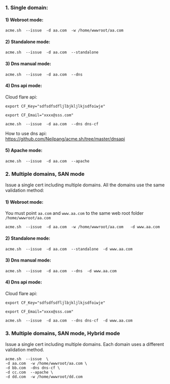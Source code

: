 ### 1. Single domain:

#### 1) Webroot mode:
```
acme.sh  --issue  -d aa.com  -w /home/wwwroot/aa.com
```

#### 2) Standalone mode:
```
acme.sh  --issue  -d aa.com  --standalone
```

#### 3) Dns manual mode:
```
acme.sh  --issue  -d aa.com  --dns
```

#### 4) Dns api mode:
Cloud flare api:
```
export CF_Key="sdfsdfsdfljlbjkljlkjsdfoiwje"

export CF_Email="xxxx@sss.com"

acme.sh  --issue  -d aa.com  --dns dns-cf
```

How to use dns api:  https://github.com/Neilpang/acme.sh/tree/master/dnsapi

#### 5) Apache mode:
```
acme.sh  --issue  -d aa.com  --apache
```


### 2. Multiple domains, SAN mode

Issue a single cert including multiple domains.  All the domains use the same validation method:

#### 1) Webroot mode:
You must point `aa.com` and `www.aa.com` to the same web root folder `/home/wwwroot/aa.com`
```
acme.sh  --issue  -d aa.com  -w /home/wwwroot/aa.com   -d www.aa.com
```

#### 2) Standalone mode:
```
acme.sh  --issue  -d aa.com  --standalone  -d www.aa.com 
```

#### 3) Dns manual mode:
```
acme.sh  --issue  -d aa.com  --dns  -d www.aa.com
```

#### 4) Dns api mode:
Cloud flare api:
```
export CF_Key="sdfsdfsdfljlbjkljlkjsdfoiwje"

export CF_Email="xxxx@sss.com"

acme.sh  --issue  -d aa.com  --dns dns-cf  -d www.aa.com
```


### 3. Multiple domains, SAN mode,  Hybrid mode

Issue a single cert including multiple domains.  Each domain uses a different validation method.


```
acme.sh  --issue  \
-d aa.com  -w /home/wwwroot/aa.com \
-d bb.com  -dns dns-cf \
-d cc.com  --apache \
-d dd.com  -w /home/wwwroot/dd.com
```





